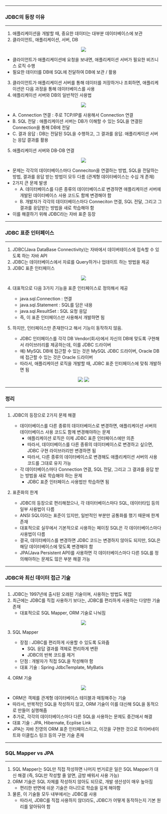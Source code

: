 -----
### JDBC의 등장 이유
-----
1. 애플리케이션을 개발할 때, 중요한 데이터는 대부분 데이터베이스에 보관
2. 클라이언트, 애플리케이션, 서버, DB
<div align="center">
<img src="https://github.com/sooyounghan/Spring/assets/34672301/105f87a6-d852-49c8-8380-5fc8703241b9">
</div>

  - 클라이언트가 애플리케이션에 요청을 보내면, 애플리케이션 서버가 필요한 비즈니스 로직 수행
  - 필요한 데이터를 DB에 SQL에 전달하여 DB에 보관 / 활용

3. 클라이언트가 애플리케이션 서버를 통해 데이터를 저장하거나 조회하면, 애플리케이션은 다음 과정을 통해 데이터베이스를 사용
4. 애플리케이션 서버와 DB의 일반적인 사용법
<div align="center">
<img src="https://github.com/sooyounghan/Spring/assets/34672301/7462e39c-f8e0-4a40-8f97-4f69ee7ab245">
</div>

  - A. Connection 연결 : 주로 TCP/IP를 사용해서 Connection 연결
  - B. SQL 전달 : 애플리케이션 서버는 DB가 이해할 수 있는 SQL을 연결된 Connection을 통해 DB에 전달
  - C. 결과 응답 : DB는 전달된 SQL을 수행하고, 그 결과를 응답. 애플리케이션 서버는 응답 결과를 활용

5. 애플리케이션 서버와 DB-DB 연결
<div align="center">
<img src="https://github.com/sooyounghan/Spring/assets/34672301/8d8a7ebe-0210-480e-bc2b-8572455b7f76">
</div>

  - 문제는 각각의 데이터베이스마다 Conneciton을 연결하는 방법, SQL을 전달하는 방법, 결과를 응답 받는 방법이 모두 다름 (관계형 데이터베이스는 수십 개 존재)
  - 2가지 큰 문제 발생
    + A. 데이터베이스를 다른 종류의 데이터베이스로 변경하면 애플리케이션 서버에 개발된 데이터베이스 사용 코드도 함께 변경해야 함
    + B. 개발자가 각각의 데이터베이스마다 Conneciton 연결, SQL 전달, 그리고 그 결과를 응답받는 방법을 새로 학습해야 함
  - 이를 해결하기 위해 JDBC라는 자바 표준 등장

-----
### JDBC 표준 인터페이스
-----
1. JDBC(Java DataBase Connectivity)는 자바에서 데이버테이스에 접속할 수 있도록 하는 자바 API
2. JDBC는 데이터베이스에서 자료를 Query하거나 업데이트 하는 방법을 제공
3. JDBC 표준 인터페이스
<div align="center">
<img src="https://github.com/sooyounghan/Spring/assets/34672301/327a35d8-1486-41df-a52f-5bb0f8b4a067">
</div>

4. 대표적으로 다음 3가지 기능을 표준 인터페이스로 정의해서 제공
   - java.sql.Connection : 연결
   - java.sql.Statement : SQL를 담은 내용
   - java.sql.ResultSet : SQL 요청 응답
   - 즉, 이 표준 인터페이스만 사용해서 개발하면 됨

5. 하지만, 인터페이스만 존재한다고 해서 기능이 동작하지 않음.
   - JDBC 인터페이스를 각각 DB Vendor(회사)에서 자신의 DB에 맞도록 구현해서 라이브러리를 제공하는데, 이를 JDBC 드라이버
   - 예) MySQL DB에 접근할 수 있는 것은 MySQL JDBC 드라이버, Oracle DB에 접근할 수 있는 것은 Oracle 드라이버
   - 따라서, 애플리케이션 로직을 개발할 때, JDBC 표준 인터페이스에 맞춰 개발하면 됨
<div align="center">
<img src="https://github.com/sooyounghan/Spring/assets/34672301/e1c33c11-f65a-401b-ac2b-119783bb618a">
<img src="https://github.com/sooyounghan/Spring/assets/34672301/97c665cb-8658-4766-97b3-a0c09ef3f258">
</div>

-----
### 정리
-----
1. JDBC의 등장으로 2가지 문제 해결
   - 데이터베이스를 다른 종류의 데이터베이스로 변경하면, 애플리케이션 서버의 데이터베이스 사용 코드도 함께 변경해야하는 문제
     + 애플리케이션 로직은 이제 JDBC 표준 인터페이스에만 의존
     + 따라서, 데이터베이스를 다른 종류의 데이터베이스로 변경하고 싶으면, JDBC 구현 라이브러리만 변경하면 됨
     + 따라서, 다른 종류의 데이터베이스로 변경해도 애플리케이션 서버의 사용 코드를 그대로 유지 가능
   - 각 데이터베이스마다 Connection 연결, SQL 전달, 그리고 그 결과를 응답 받는 방법을 새로 학습해야 하는 문제
     + JDBC 표준 인터페이스 사용법만 학습하면 됨

2. 표준화의 한계
   - JDBC의 등장으로 편리해졌으나, 각 데이터베이스마다 SQL, 데이터타입 등의 일부 사용법이 다름
   - ANSI SQL이라는 표준이 있지만, 일반적인 부분만 공통화를 했기 때문에 한계 존재
   - 대표적으로 실무에서 기본적으로 사용하는 페이징 SQL은 각 데이터베이스마다 사용법이 다름
   - 결국, 데이터베이스를 변경하면 JDBC 코드는 변경하지 않아도 되지만, SQL은 해당 데이터베이스에 맞도록 변경해야 함
   - JPA(Java Persistent API)를 사용하면 각 데이터베이스마다 다른 SQL를 정의해야하는 문제도 많은 부분 해결 가능
   
-----
### JDBC와 최신 데이터 접근 기술
-----
1. JDBC는 1997년에 출시된 오래된 기술이며, 사용하는 방법도 복잡
2. 최근에는 JDBC를 직접 사용하기 보다는, JDBC를 편리하게 사용하는 다양한 기술 존재
   - 대표적으로 SQL Mapper, ORM 기술로 나눠짐
<div align="center">
<img src="https://github.com/sooyounghan/Spring/assets/34672301/6c703f3d-3ca4-4ea8-bce8-76ea5cb8e205">
</div>

3. SQL Mapper
   - 장점 : JDBC를 편리하게 사용할 수 있도록 도와줌
     + SQL 응답 결과를 객체로 편리하게 변환
     + JDBC의 반복 코드를 제거
   - 단점 : 개발자가 직접 SQL을 작성해야 함
   - 대표 기술 : Spring JdbcTemplate, MyBatis

4. ORM 기술
<div align="center">
<img src="https://github.com/sooyounghan/Spring/assets/34672301/83e327c2-f58a-434f-8686-137b440bec0a">
</div>

  - ORM은 객체를 관계형 데이터베이스 테이블과 매핑해주는 기술
  - 따라서, 반복적인 SQL을 작성하지 않고, ORM 기술이 이를 대신해 SQL을 동적으로 만들어 실행해줌
  - 추가로, 각각의 데이터베이스마다 다른 SQL을 사용하는 문제도 중간에서 해결
  - 대표 기술 : JPA, Hibernate, Ecplise Link
  - JPA는 자바 진영의 ORM 표준 인터페이스이고, 이것을 구현한 것으로 하이버네이트와 이클립스 링크 등의 구현 기술 존재

-----
### SQL Mapper vs JPA
-----
1. SQL Mapper는 SQL만 직접 작성하면 나머지 번거로운 일은 SQL Mapper가 대신 해결 (즉, SQL만 작성할 줄 알면, 금방 배워서 사용 가능)
2. ORM 기술은 SQL 자체를 작성하지 않아도 되므로, 개발 생산성이 매우 높아짐
   - 편리한 반면에 쉬운 기술은 아니므로 학습을 깊게 해야함
3. 물론, 이 기술들 모두 내부에서는 JDBC를 사용
   - 따라서, JDBC를 직접 사용하지 않더라도, JDBC가 어떻게 동작하는지 기본 원리를 알아둬야 함
  

